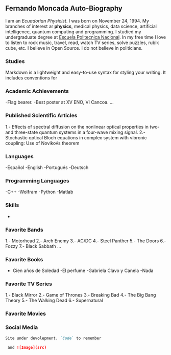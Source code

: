 ## Fernando Moncada Auto-Biography

I am an _Ecuadorian Physicist_.  I was born on November 24, 1994. My branches of interest ar **physics**, medical physics, data science, artificial intelligence, quantum computing and programming. I studied my undergraduate degree at [Escuela Politecnica Nacional](https://www.epn.edu.ec/). In my free time I love to listen to rock music, travel, read, watch TV series, solve puzzles, rubik cube, etc. I believe in Open Source. I do not believe in politicians. 

### Studies

Markdown is a lightweight and easy-to-use syntax for styling your writing. It includes conventions for

### Academic Achievements 
-Flag bearer.
-Best poster at XV ENO, VI Cancoa.
...

### Published Scientific Articles
1.- Effects of spectral diffusion on the nonlinear optical properties in two- and three-state quantum systems in a four-wave mixing signal.
2.- Stochastic optical Bloch equations in complex system with vibronic coupling: Use of Novikov́s theorem

### Languages
-Español
-English
-Portugués
-Deutsch


### Programming Languages
-C++
-Wolfram
-Python
-Matlab

### Skills
-

### Favorite Bands
1.- Motorhead
2.- Arch Enemy 
3.- AC/DC
4.- Steel Panther 
5.- The Doors
6.- Fozzy
7.- Black Sabbath
...

### Favorite Books
- Cien años de Soledad
-El perfume
-Gabriela Clavo y Canela
-Nada

### Favorite TV Series
1.- Black Mirror
2.- Game of Thrones
3.- Breaking Bad
4.- The Big Bang Theory
5.- The Walking Dead
6.- Supernatural

### Favorite Movies

### Social Media



```markdown
Site under devolepment. `Code` to remember

 and ![Image](src)
```
